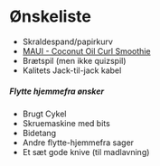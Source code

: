 # Ønskeliste
- Skraldespand/papirkurv
- [MAUI - Coconut Oil Curl Smoothie](https://www.matas.dk/maui-coconut-oil-curl-smoothie-340g)
- Brætspil (men ikke quizspil)
- Kalitets Jack-til-jack kabel

##### Flytte hjemmefra ønsker
- Brugt Cykel
- Skruemaskine med bits
- Bidetang
- Andre flytte-hjemmefra sager
- Et sæt gode knive (til madlavning)
